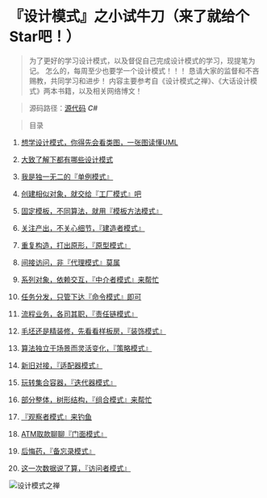 # 『设计模式』之小试牛刀（来了就给个Star吧！）
<blockquote>
为了更好的学习设计模式，以及督促自己完成设计模式的学习，现提笔为记。
怎么的，每周至少也要学一个设计模式！！！
恳请大家的监督和不吝赐教，共同学习和进步！
内容主要参考自《设计模式之禅》、《大话设计模式》两本书籍，以及相关网络博文！
</blockquote>


> 源码路径：[源代码](https://github.com/yanshengjie/design-pattern) ***C#***

<blockquote>
目录
</blockquote>

1. [想学设计模式，你得先会看类图，一张图读懂UML](http://www.jianshu.com/p/0cd7df8a7789)

2. [大致了解下都有哪些设计模式](http://www.jianshu.com/p/4a02646f7c9d)

3. [我是独一无二的『单例模式』](http://www.jianshu.com/p/2054c44dcd5a)

4. [创建相似对象，就交给『工厂模式』吧](http://www.jianshu.com/p/1275b99ca973)

5. [固定模板，不同算法，就用『模板方法模式』](http://www.jianshu.com/p/4c8d1a0a75e1)

6. [关注产出，不关心细节，『建造者模式』](http://www.jianshu.com/p/c5811ca1d208)

7. [重复构造，打出原形，『原型模式』](http://www.jianshu.com/p/ce7b981708b4)

8. [间接访问，非『代理模式』莫属](http://www.jianshu.com/p/97575a7f8c5b)

9. [系列对象，依赖交互，『中介者模式』来帮忙](http://www.jianshu.com/p/d37cd087a06f)

10. [任务分发，只管下达『命令模式』即可](http://www.jianshu.com/p/e9144a2101db) 

11. [流程业务，各司其职，『责任链模式』](http://www.jianshu.com/p/95908acb842a)

12. [毛坯还是精装修，先看看样板房，『装饰模式』](http://www.jianshu.com/p/246041fc39a4)

13. [算法独立于场景而灵活变化，『策略模式』](http://www.jianshu.com/p/390fd50d02b8)

14. [新旧对接，『适配器模式』](http://www.jianshu.com/p/5e5f5024c62e)

15. [玩转集合容器，『迭代器模式』](http://www.jianshu.com/p/ae229f72c522)

16. [部分整体，树形结构，『组合模式』来帮忙](http://www.jianshu.com/p/9e49e5d702df)

17. [『观察者模式』来钓鱼](http://www.jianshu.com/p/45675c73296d)

18. [ATM取款聊聊『门面模式』](http://www.jianshu.com/p/c89a922a60c0)

19. [后悔药，『备忘录模式』](http://www.jianshu.com/p/6d46b5d3fdee)

20. [这一次数据说了算，『访问者模式』](http://www.jianshu.com/p/3aa45b6be7ae)

![设计模式之禅](http://upload-images.jianshu.io/upload_images/2799767-4df489c0f630a241.png?imageMogr2/auto-orient/strip%7CimageView2/2/w/1240)
